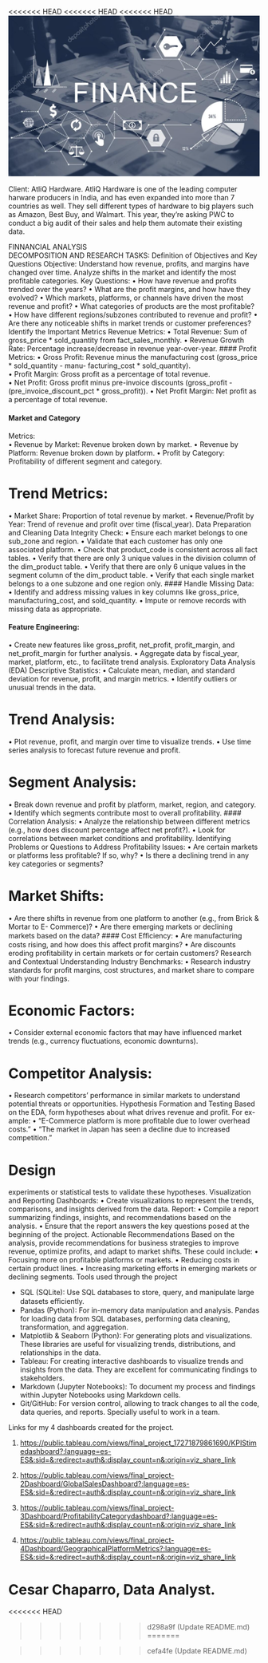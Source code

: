 <<<<<<< HEAD
<<<<<<< HEAD
<<<<<<< HEAD
![Alt Text](assets/finance.png)

Client: AtliQ Hardware.
AtliQ Hardware is one of the leading computer harware producers in India, and
has even expanded into more than 7 countries as well. They sell different types
of hardware to big players such as Amazon, Best Buy, and Walmart.
This year, they’re asking PWC to conduct a big audit of their sales and help
them automate their existing data.<br>

FINNANCIAL ANALYSIS<br>
DECOMPOSITION AND RESEARCH TASKS:
Definition of Objectives and Key Questions
Objective: Understand how revenue, profits, and margins have changed over time.
Analyze shifts in the market and identify the most profitable categories.
Key Questions:
• How have revenue and profits trended over the years?
• What are the profit margins, and how have they evolved?
• Which markets, platforms, or channels have driven the most revenue and profit?
• What categories of products are the most profitable?
• How have different regions/subzones contributed to revenue and profit?
• Are there any noticeable shifts in market trends or customer preferences?
Identify the Important Metrics
Revenue Metrics:
• Total Revenue: Sum of gross_price * sold_quantity from fact_sales_monthly.
• Revenue Growth Rate: Percentage increase/decrease in revenue year-over-year. #### Profit
Metrics:
• Gross Profit: Revenue minus the manufacturing cost (gross_price * sold_quantity - manu-
facturing_cost * sold_quantity).<br>
• Profit Margin: Gross profit as a percentage of total revenue.<br>
• Net Profit: Gross profit minus pre-invoice discounts (gross_profit -
(pre_invoice_discount_pct * gross_profit)).
• Net Profit Margin: Net profit as a percentage of total revenue. 
#### Market and Category
Metrics:<br>
• Revenue by Market: Revenue broken down by market.
• Revenue by Platform: Revenue broken down by platform.
• Profit by Category: Profitability of different segment and category.<br>
# Trend Metrics:
• Market Share: Proportion of total revenue by market.
• Revenue/Profit by Year: Trend of revenue and profit over time (fiscal_year).
Data Preparation and Cleaning
Data Integrity Check:
• Ensure each market belongs to one sub_zone and region.
• Validate that each customer has only one associated platform.
• Check that product_code is consistent across all fact tables.
• Verify that there are only 3 unique values in the division column of the dim_product table.
• Verify that there are only 6 unique values in the segment column of the dim_product table.
• Verify that each single market belongs to a one subzone and one region only. #### Handle
Missing Data:
• Identify and address missing values in key columns like gross_price, manufacturing_cost, and
sold_quantity.
• Impute or remove records with missing data as appropriate. 
#### Feature Engineering:
• Create new features like gross_profit, net_profit, profit_margin, and net_profit_margin for
further analysis.
• Aggregate data by fiscal_year, market, platform, etc., to facilitate trend analysis.
Exploratory Data Analysis (EDA)
Descriptive Statistics:
• Calculate mean, median, and standard deviation for revenue, profit, and margin metrics.
• Identify outliers or unusual trends in the data.<br>
# Trend Analysis:
• Plot revenue, profit, and margin over time to visualize trends.
• Use time series analysis to forecast future revenue and profit.<br>
# Segment Analysis:
• Break down revenue and profit by platform, market, region, and category.
• Identify which segments contribute most to overall profitability. #### Correlation Analysis:
• Analyze the relationship between different metrics (e.g., how does discount percentage affect
net profit?).
• Look for correlations between market conditions and profitability.
Identifying Problems or Questions to Address
Profitability Issues:
• Are certain markets or platforms less profitable? If so, why?
• Is there a declining trend in any key categories or segments?<br>
# Market Shifts:
• Are there shifts in revenue from one platform to another (e.g., from Brick & Mortar to E-
Commerce)?
• Are there emerging markets or declining markets based on the data? #### Cost Eﬀiciency:
• Are manufacturing costs rising, and how does this affect profit margins?
• Are discounts eroding profitability in certain markets or for certain customers?
Research and Contextual Understanding
Industry Benchmarks:
• Research industry standards for profit margins, cost structures, and market share to compare
with your findings.<br>
# Economic Factors:
• Consider external economic factors that may have influenced market trends (e.g., currency
fluctuations, economic downturns).<br>
# Competitor Analysis:
• Research competitors’ performance in similar markets to understand potential threats or
opportunities.
Hypothesis Formation and Testing
Based on the EDA, form hypotheses about what drives revenue and profit. For ex-
ample:
• “E-Commerce platform is more profitable due to lower overhead costs.”
• “The market in Japan has seen a decline due to increased competition.”<br>
# Design
experiments or statistical tests to validate these hypotheses.
Visualization and Reporting
Dashboards:
• Create visualizations to represent the trends, comparisons, and insights derived from the data.
Report:
• Compile a report summarizing findings, insights, and recommendations based on the analysis.
• Ensure that the report answers the key questions posed at the beginning of the project.
Actionable Recommendations
Based on the analysis, provide recommendations for business strategies to improve
revenue, optimize profits, and adapt to market shifts. These could include:
• Focusing more on profitable platforms or markets.
• Reducing costs in certain product lines.
• Increasing marketing efforts in emerging markets or declining segments.
Tools used through the project
- SQL (SQLite): Use SQL databases to store, query, and manipulate large datasets
eﬀiciently.<br>
- Pandas (Python): For in-memory data manipulation and analysis. Pandas for loading
data from SQL databases, performing data cleaning, transformation, and aggregation.<br>
- Matplotlib & Seaborn (Python): For generating plots and visualizations. These
libraries are useful for visualizing trends, distributions, and relationships in the data.<br>
- Tableau: For creating interactive dashboards to visualize trends and insights from
the data. They are excellent for communicating findings to stakeholders.<br>
- Markdown (Jupyter Notebooks): To document my process and findings within
Jupyter Notebooks using Markdown cells.<br>
- Git/GitHub: For version control, allowing to track changes to all the code, data
queries, and reports. Specially useful to work in a team.<br>

Links for my 4 dashboards created for the project.<br>

1. https://public.tableau.com/views/final_project_17271879861690/KPIStimedashboard?:language=es-ES&:sid=&:redirect=auth&:display_count=n&:origin=viz_share_link<br>

2. https://public.tableau.com/views/final_project-2Dashboard/GlobalSalesDashboard?:language=es-ES&:sid=&:redirect=auth&:display_count=n&:origin=viz_share_link<br>

3. https://public.tableau.com/views/final_project-3Dashboard/ProfitabilityCategorydashboard?:language=es-ES&:sid=&:redirect=auth&:display_count=n&:origin=viz_share_link<br>

4. https://public.tableau.com/views/final_project-4Dashboard/GeographicalPlatformMetrics?:language=es-ES&:sid=&:redirect=auth&:display_count=n&:origin=viz_share_link<br>

Cesar Chaparro, Data Analyst.
=======

<<<<<<< HEAD

>>>>>>> d298a9f (Update README.md)
=======

>>>>>>> cefa4fe (Update README.md)
